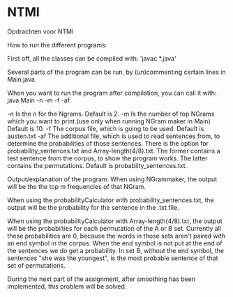 NTMI
====

Opdrachten voor NTMI



How to run the different programs:

First off, all the classes can be compiled with: 'javac *.java'

Several parts of the program can be run, by (un)commenting certain lines in Main.java.

When you want to run the program after compilation, you can call it with:
java Main -n <int> -m <int> -f <corpusfilename> -af <additionalfilename>

-n	Is the n for the Ngrams. Default is 2.
-m	Is the number of top NGrams which you want to print.(use only when running NGram maker in Main) Default is 10.
-f	The corpus file, which is going to be used. Default is austen.txt
-af 	The additional file, which is used to read sentences from, to determine the probabilities of those sentences. 
	There is the option for probability_sentences.txt and Array-length(4/8).txt. The former contains a test sentence from the corpus, 
	to show the program works. The latter contains the permutations. 
	Default is probabilty_sentences.txt. 


Output/explanation of the program:
When using NGrammaker, the output will be the the top m frequencies of that NGram. 

When using the probabilityCalculator with probability_sentences.txt, the output will be the probability for the sentence in the .txt file.

When using the probabilityCalculator with Array-length(4/8).txt, the output will be the probabilties for each permutation of the A or B set.
Currently all these probabilities are 0, because the words in those sets aren't paired with an end symbol in the corpus. When the end symbol is not put at the end of the sentences we do get a probability. In set B, without the end symbol, the sentences "she was the youngest", is the most probable sentence of that set of permutations.


During the next part of the assignment, after smoothing has been implemented, this problem will be solved.

